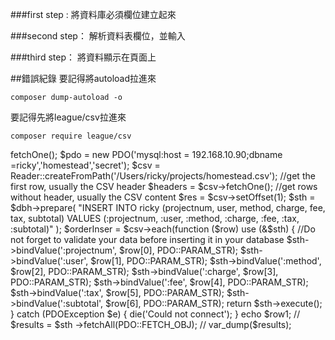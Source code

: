 ###first step : 
將資料庫必須欄位建立起來

###second step：
解析資料表欄位，並輸入

###third step：
將資料顯示在頁面上

##錯誤紀錄
要記得將autoload拉進來
```
composer dump-autoload -o
```
要記得先將league/csv拉進來
```
composer require league/csv
```

<?php
require_once __DIR__ . 'Vendor/autoload.php';

use League/Csv/Reader;

try {

 //P20160830-098,好漾旅行社,Facebook粉絲讚,20000,0,1000,21000,,,列標籤,加總 / 廣告費用(NTD) // ['P20160830-098', '好漾旅行社', 'Facebook粉絲讚'] $row1 = $csv->fetchOne();

 $pdo = new PDO('mysql:host = 192.168.10.90;dbname =ricky','homestead','secret');

 $csv = Reader::createFromPath('/Users/ricky/projects/homestead.csv');

 //get the first row, usually the CSV header $headers = $csv->fetchOne();

 //get rows without header, usually the CSV content $res = $csv->setOffset(1);

 $sth = $dbh->prepare( "INSERT INTO ricky (projectnum, user, method, charge, fee, tax, subtotal)  VALUES (:projectnum, :user, :method, :charge, :fee, :tax, :subtotal)" );

 $orderInser = $csv->each(function ($row) use (&$sth) { //Do not forget to validate your data before inserting it in your database $sth->bindValue(':projectnum', $row[0], PDO::PARAM_STR); $sth->bindValue(':user', $row[1], PDO::PARAM_STR); $sth->bindValue(':method', $row[2], PDO::PARAM_STR); $sth->bindValue(':charge', $row[3], PDO::PARAM_STR); $sth->bindValue(':fee', $row[4], PDO::PARAM_STR); $sth->bindValue(':tax', $row[5], PDO::PARAM_STR); $sth->bindValue(':subtotal', $row[6], PDO::PARAM_STR);

 return $sth->execute();

} catch (PDOException $e) {

 die('Could not connect');

}

echo $row1;

// $results = $sth ->fetchAll(PDO::FETCH_OBJ);

// var_dump($results);

